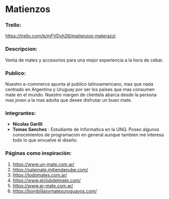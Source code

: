 # Matienzos

### Trello:
https://trello.com/b/mFVDvh26/matienzos-materazzi

### Descripcion:
Venta de mates y accesorios para una mejor experiencia a la hora de cebar.

### Publico:
Nuestro e-commerce apunta al publico latinoamericano, mas que nada centrado en Argentina y Uruguay
por ser los paises que mas consumen mate en el mundo. Nuestro margen de clientela abarca desde 
la persona mas joven a la mas adulta que desee disfrutar un buen mate.

### Integrantes: 
- **Nicolas Garilli** 
- **Tomas Sanchez** : Estudiante de Informatica en la UNQ. Poseo algunos conocimientos de programacion en general aunque tambien me interesa todo lo que envuelve el diseño.

### Páginas como inspiración: 
1. https://www.un-mate.com.ar/
2. https://salemate.mitiendanube.com/
3. https://todomates.com.ar/
4. https://www.elclubdelmate.com/
5. https://www.ar-mate.com.ar/
6. https://bombillasymatesuruguayos.com/